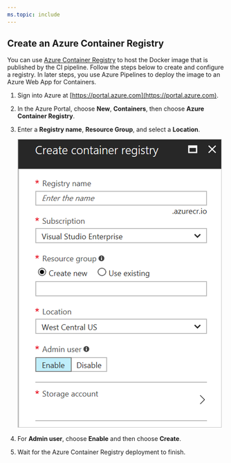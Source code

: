 ```yaml
---
ms.topic: include
---
```


##  Create an Azure Container Registry    

You can use [Azure Container Registry](https://docs.microsoft.com/azure/container-registry/) to host the Docker image that is published by the CI pipeline.  Follow the steps below to create and configure a registry.  In later steps, you use Azure Pipelines to deploy the image to an Azure Web App for Containers.

1. Sign into Azure at [https://portal.azure.com](https://portal.azure.com).

1. In the Azure Portal, choose **New**, **Containers**, then choose **Azure Container Registry**.    

1. Enter a **Registry name**, **Resource Group**, and select a **Location**.    

   ![Container Registry settings](_img/createacr.png)

1. For **Admin user**, choose **Enable** and then choose **Create**.

1. Wait for the Azure Container Registry deployment to finish.

